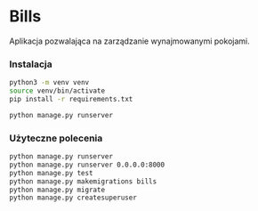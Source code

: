 # Bills
Aplikacja pozwalająca na zarządzanie wynajmowanymi pokojami.

### Instalacja

```bash
python3 -m venv venv
source venv/bin/activate
pip install -r requirements.txt

python manage.py runserver
```


### Użyteczne polecenia

```bash
python manage.py runserver
python manage.py runserver 0.0.0.0:8000
python manage.py test
python manage.py makemigrations bills
python manage.py migrate
python manage.py createsuperuser
````
